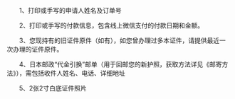 　　1、打印或手写的申请人姓名及订单号

　　2、打印或手写的付款信息，包含线上微信支付的付款日期和金额。

　　3、您现持有的旧证件原件（如有），如您曾办理过多本证件，请提供最近一次办理的证件原件。

　　4、日本邮政“代金引换”邮单（用于回邮您的新护照，获取方法详见《邮寄方法》），需包括收件人姓名、电话、详细地址

　　5、2张2寸白底证件照片

